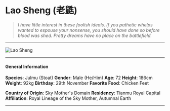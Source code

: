 # Lao Sheng (老鼪)

>*I have little interest in these foolish ideals. If you pathetic whelps wanted to espouse your nonsense, you should have done so before blood was shed. Pretty dreams have no place on the battlefield.*

___
![](https://i.imgur.com/EstnFbg.png "Lao Sheng")
___

#### General Information

**Species**: Julmu (Stoat)
**Gender**: Male (He/Him)
**Age**: 72
**Height**: 186cm
**Weight**: 92kg
**Birthday**: 29th November
**Favorite Food**: Chicken Feet

**Country of Origin**: Sky Mother's Domain
**Residency**: Tianmu Royal Capital
**Affiliation**: Royal Lineage of the Sky Mother, Autumnal Earth

___